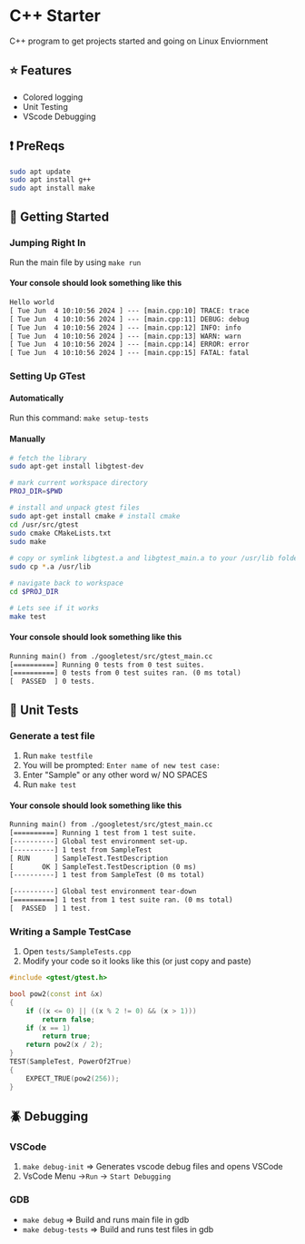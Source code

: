 # C++ Starter
C++ program to get projects started and going on Linux Enviornment
## ⭐ Features

- Colored logging
- Unit Testing
- VScode Debugging

## ❗ PreReqs

```bash
sudo apt update
sudo apt install g++
sudo apt install make
```

## 🚀 Getting Started

### Jumping Right In

Run the main file by using ``make run``

#### Your console should look something like this
```txt
Hello world 
[ Tue Jun  4 10:10:56 2024 ] --- [main.cpp:10] TRACE: trace 
[ Tue Jun  4 10:10:56 2024 ] --- [main.cpp:11] DEBUG: debug 
[ Tue Jun  4 10:10:56 2024 ] --- [main.cpp:12] INFO: info 
[ Tue Jun  4 10:10:56 2024 ] --- [main.cpp:13] WARN: warn 
[ Tue Jun  4 10:10:56 2024 ] --- [main.cpp:14] ERROR: error 
[ Tue Jun  4 10:10:56 2024 ] --- [main.cpp:15] FATAL: fatal 
```

### Setting Up GTest

#### Automatically
Run this command: ``make setup-tests`` 
#### Manually
```bash
# fetch the library
sudo apt-get install libgtest-dev

# mark current workspace directory
PROJ_DIR=$PWD

# install and unpack gtest files
sudo apt-get install cmake # install cmake
cd /usr/src/gtest
sudo cmake CMakeLists.txt
sudo make
 
# copy or symlink libgtest.a and libgtest_main.a to your /usr/lib folder
sudo cp *.a /usr/lib

# navigate back to workspace
cd $PROJ_DIR

# Lets see if it works
make test
```

#### Your console should look something like this
```txt
Running main() from ./googletest/src/gtest_main.cc
[==========] Running 0 tests from 0 test suites.
[==========] 0 tests from 0 test suites ran. (0 ms total)
[  PASSED  ] 0 tests.
```

## 🧪 Unit Tests

### Generate a test file
1. Run ``make testfile``
2. You will be prompted: ``Enter name of new test case: ``
3. Enter "Sample" or any other word w/ NO SPACES
4. Run ``make test``

#### Your console should look something like this

```txt
Running main() from ./googletest/src/gtest_main.cc
[==========] Running 1 test from 1 test suite.
[----------] Global test environment set-up.
[----------] 1 test from SampleTest
[ RUN      ] SampleTest.TestDescription
[       OK ] SampleTest.TestDescription (0 ms)
[----------] 1 test from SampleTest (0 ms total)

[----------] Global test environment tear-down
[==========] 1 test from 1 test suite ran. (0 ms total)
[  PASSED  ] 1 test.
```

### Writing a Sample TestCase
1. Open ``tests/SampleTests.cpp``
2. Modify your code so it looks like this (or just copy and paste)
```c++
#include <gtest/gtest.h>

bool pow2(const int &x)
{
    if ((x <= 0) || ((x % 2 != 0) && (x > 1)))
        return false;
    if (x == 1)
        return true;
    return pow2(x / 2);
}
TEST(SampleTest, PowerOf2True)
{
    EXPECT_TRUE(pow2(256));
}
```

## 🪲 Debugging

### VSCode
1. ``make debug-init`` => Generates vscode debug files and opens VSCode
2. VsCode Menu ->``Run`` -> ``Start Debugging``

### GDB
-  ``make debug`` => Build and runs main file in gdb
-  ``make debug-tests`` => Build and runs test files in gdb